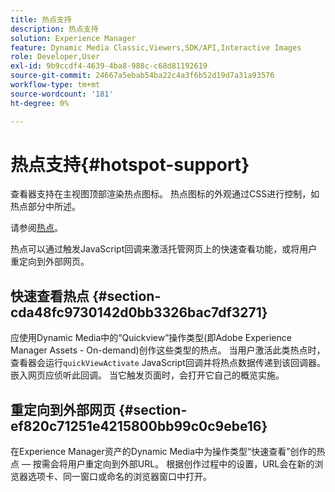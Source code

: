 ```yaml
---
title: 热点支持
description: 热点支持
solution: Experience Manager
feature: Dynamic Media Classic,Viewers,SDK/API,Interactive Images
role: Developer,User
exl-id: 9b9ccdf4-4639-4ba8-988c-c68d81192619
source-git-commit: 24667a5ebab54ba22c4a3f6b52d19d7a31a93576
workflow-type: tm+mt
source-wordcount: '181'
ht-degree: 0%

---
```


# 热点支持{#hotspot-support}

查看器支持在主视图顶部渲染热点图标。 热点图标的外观通过CSS进行控制，如热点部分中所述。

请参阅[热点](../../c-html5-aem-asset-viewers/c-html5-aem-interactive-images/c-html5-aem-interactive-image-customizingviewer/r-html5-aem-int-image-customize-hotspots.md#reference-2ac3cc414ef2467390bf53145f1d8d74)。

热点可以通过触发JavaScript回调来激活托管网页上的快速查看功能，或将用户重定向到外部网页。

## 快速查看热点 {#section-cda48fc9730142d0bb3326bac7df3271}

应使用Dynamic Media中的“Quickview”操作类型(即Adobe Experience Manager Assets - On-demand)创作这些类型的热点。 当用户激活此类热点时，查看器会运行`quickViewActivate` JavaScript回调并将热点数据传递到该回调器。 嵌入网页应侦听此回调。 当它触发页面时，会打开它自己的概览实施。

## 重定向到外部网页 {#section-ef820c71251e4215800bb99c0c9ebe16}

在Experience Manager资产的Dynamic Media中为操作类型“快速查看”创作的热点 — 按需会将用户重定向到外部URL。 根据创作过程中的设置，URL会在新的浏览器选项卡、同一窗口或命名的浏览器窗口中打开。

